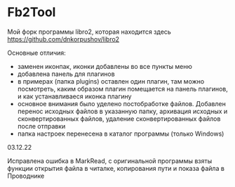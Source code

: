 # Fb2Tool
Мой форк программы libro2, которая находится здесь https://github.com/dnkorpushov/libro2

Основные отличия:
- заменен иконпак, иконки добавлены во все пункты меню
- добавлена панель для плагинов
- в примерах (папка plugins) оставлен один плагин, там можно посмотреть, каким образом плагин помещается на панель плагинов, и как устанавливаеся иконка плагину
- основное внимания было уделено постобработке файлов. Добавлен перенос исходных файлов в указанную папку, архивация исходных и сконвертированных файлов, удаление сконвертированных файлов после отправки
- папка настроек перенесена в каталог программы (только Windows)

03.12.22

Исправлена ошибка в MarkRead, с оригинальной программы взяты функции открытия файла в читалке, копирования пути и показа файла в Проводнике
